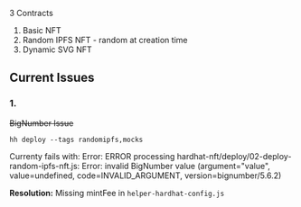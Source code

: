 3 Contracts

1. Basic NFT
2. Random IPFS NFT - random at creation time
3. Dynamic SVG NFT

## Current Issues

### 1.

~~BigNumber Issue~~

```
hh deploy --tags randomipfs,mocks
```

Currenty fails with:
Error: ERROR processing hardhat-nft/deploy/02-deploy-random-ipfs-nft.js:
Error: invalid BigNumber value (argument="value", value=undefined, code=INVALID_ARGUMENT, version=bignumber/5.6.2)

**Resolution:**
Missing mintFee in `helper-hardhat-config.js`

